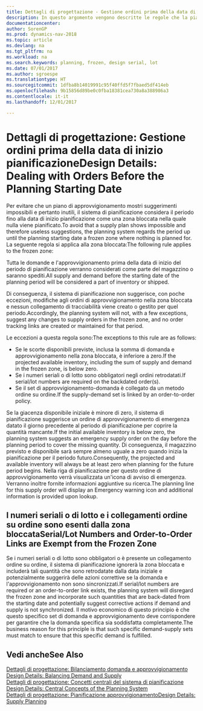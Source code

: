 ```yaml
---
title: Dettagli di progettazione - Gestione ordini prima della data di inizio pianificazione
description: In questo argomento vengono descritte le regole che la pianificazione applica agli ordini nella zona bloccata.
documentationcenter: 
author: SorenGP
ms.prod: dynamics-nav-2018
ms.topic: article
ms.devlang: na
ms.tgt_pltfrm: na
ms.workload: na
ms.search.keywords: planning, frozen, design serial, lot
ms.date: 07/01/2017
ms.author: sgroespe
ms.translationtype: HT
ms.sourcegitcommit: 1dfba8b14019991c95f40ffd5f7fbaed5df414eb
ms.openlocfilehash: 9b15856d89be0c0fba18381cea730a8a388986a3
ms.contentlocale: it-it
ms.lasthandoff: 12/01/2017

---
```

# <a name="design-details-dealing-with-orders-before-the-planning-starting-date"></a><span data-ttu-id="9d557-103">Dettagli di progettazione: Gestione ordini prima della data di inizio pianificazione</span><span class="sxs-lookup"><span data-stu-id="9d557-103">Design Details: Dealing with Orders Before the Planning Starting Date</span></span>
<span data-ttu-id="9d557-104">Per evitare che un piano di approvvigionamento mostri suggerimenti impossibili e pertanto inutili, il sistema di pianificazione considera il periodo fino alla data di inizio pianificazione come una zona bloccata nella quale nulla viene pianificato.</span><span class="sxs-lookup"><span data-stu-id="9d557-104">To avoid that a supply plan shows impossible and therefore useless suggestions, the planning system regards the period up until the planning starting date a frozen zone where nothing is planned for.</span></span> <span data-ttu-id="9d557-105">La seguente regola si applica alla zona bloccata:</span><span class="sxs-lookup"><span data-stu-id="9d557-105">The following rule applies to the frozen zone:</span></span>  
  
<span data-ttu-id="9d557-106">Tutta le domande e l'approvvigionamento prima della data di inizio del periodo di pianificazione verranno considerati come parte del magazzino o saranno spediti.</span><span class="sxs-lookup"><span data-stu-id="9d557-106">All supply and demand before the starting date of the planning period will be considered a part of inventory or shipped.</span></span>  
  
<span data-ttu-id="9d557-107">Di conseguenza, il sistema di pianificazione non suggerisce, con poche eccezioni, modifiche agli ordini di approvvigionamento nella zona bloccata e nessun collegamento di tracciabilità viene creato o gestito per quel periodo.</span><span class="sxs-lookup"><span data-stu-id="9d557-107">Accordingly, the planning system will not, with a few exceptions, suggest any changes to supply orders in the frozen zone, and no order tracking links are created or maintained for that period.</span></span>  
  
<span data-ttu-id="9d557-108">Le eccezioni a questa regola sono:</span><span class="sxs-lookup"><span data-stu-id="9d557-108">The exceptions to this rule are as follows:</span></span>  
  
* <span data-ttu-id="9d557-109">Se le scorte disponibili previste, inclusa la somma di domanda e approvvigionamento nella zona bloccata, è inferiore a zero.</span><span class="sxs-lookup"><span data-stu-id="9d557-109">If the projected available inventory, including the sum of supply and demand in the frozen zone, is below zero.</span></span>  
* <span data-ttu-id="9d557-110">Se i numeri seriali o di lotto sono obbligatori negli ordini retrodatati.</span><span class="sxs-lookup"><span data-stu-id="9d557-110">If serial/lot numbers are required on the backdated order(s).</span></span>  
* <span data-ttu-id="9d557-111">Se il set di approvvigionamento-domanda è collegato da un metodo ordine su ordine.</span><span class="sxs-lookup"><span data-stu-id="9d557-111">If the supply-demand set is linked by an order-to-order policy.</span></span>  
  
<span data-ttu-id="9d557-112">Se la giacenza disponibile iniziale è minore di zero, il sistema di pianificazione suggerisce un ordine di approvvigionamento di emergenza datato il giorno precedente al periodo di pianificazione per coprire la quantità mancante.</span><span class="sxs-lookup"><span data-stu-id="9d557-112">If the initial available inventory is below zero, the planning system suggests an emergency supply order on the day before the planning period to cover the missing quantity.</span></span> <span data-ttu-id="9d557-113">Di conseguenza, il magazzino previsto e disponibile sarà sempre almeno uguale a zero quando inizia la pianificazione per il periodo futuro.</span><span class="sxs-lookup"><span data-stu-id="9d557-113">Consequently, the projected and available inventory will always be at least zero when planning for the future period begins.</span></span> <span data-ttu-id="9d557-114">Nella riga di pianificazione per questo ordine di approvvigionamento verrà visualizzata un'icona di avviso di emergenza. Verranno inoltre fornite informazioni aggiuntive su ricerca.</span><span class="sxs-lookup"><span data-stu-id="9d557-114">The planning line for this supply order will display an Emergency warning icon and additional information is provided upon lookup.</span></span>  
  
## <a name="seriallot-numbers-and-order-to-order-links-are-exempt-from-the-frozen-zone"></a><span data-ttu-id="9d557-115">I numeri seriali o di lotto e i collegamenti ordine su ordine sono esenti dalla zona bloccata</span><span class="sxs-lookup"><span data-stu-id="9d557-115">Serial/Lot Numbers and Order-to-Order Links are Exempt from the Frozen Zone</span></span>  
<span data-ttu-id="9d557-116">Se i numeri seriali o di lotto sono obbligatori o è presente un collegamento ordine su ordine, il sistema di pianificazione ignorerà la zona bloccata e includerà tali quantità che sono retrodatate dalla data iniziale e potenzialmente suggerirà delle azioni correttive se la domanda e l'approvvigionamento non sono sincronizzati.</span><span class="sxs-lookup"><span data-stu-id="9d557-116">If serial/lot numbers are required or an order-to-order link exists, the planning system will disregard the frozen zone and incorporate such quantities that are back-dated from the starting date and potentially suggest corrective actions if demand and supply is not synchronized.</span></span> <span data-ttu-id="9d557-117">Il motivo economico di questo principio è che questo specifico set di domanda e approvvigionamento deve corrispondere per garantire che la domanda specifica sia soddisfatta completamente.</span><span class="sxs-lookup"><span data-stu-id="9d557-117">The business reason for this principle is that such specific demand-supply sets must match to ensure that this specific demand is fulfilled.</span></span>  
  
## <a name="see-also"></a><span data-ttu-id="9d557-118">Vedi anche</span><span class="sxs-lookup"><span data-stu-id="9d557-118">See Also</span></span>  
<span data-ttu-id="9d557-119">[Dettagli di progettazione: Bilanciamento domanda e approvvigionamento](design-details-balancing-demand-and-supply.md) </span><span class="sxs-lookup"><span data-stu-id="9d557-119">[Design Details: Balancing Demand and Supply](design-details-balancing-demand-and-supply.md) </span></span>  
<span data-ttu-id="9d557-120">[Dettagli di progettazione: Concetti centrali del sistema di pianificazione](design-details-central-concepts-of-the-planning-system.md) </span><span class="sxs-lookup"><span data-stu-id="9d557-120">[Design Details: Central Concepts of the Planning System](design-details-central-concepts-of-the-planning-system.md) </span></span>  
[<span data-ttu-id="9d557-121">Dettagli di progettazione: Pianificazione approvvigionamento</span><span class="sxs-lookup"><span data-stu-id="9d557-121">Design Details: Supply Planning</span></span>](design-details-supply-planning.md)
